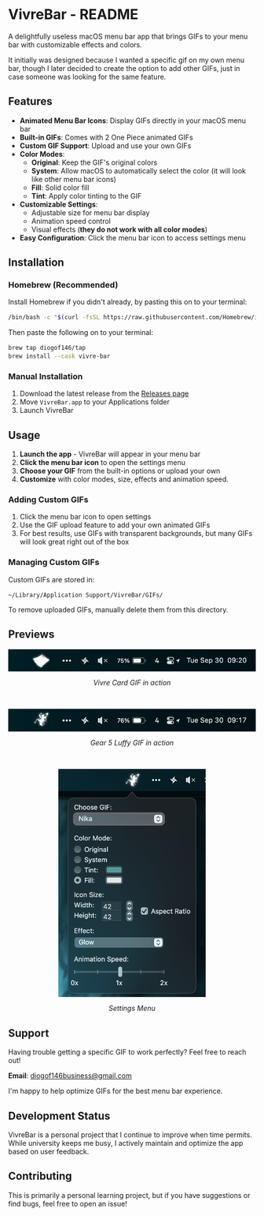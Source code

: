 # VivreBar - README

A delightfully useless macOS menu bar app that brings GIFs to your menu bar with customizable effects and colors.

It initially was designed because I wanted a specific gif on my own menu bar, though I later decided to create the option to add other GIFs, just in case someone was looking for the same feature.

## Features

- **Animated Menu Bar Icons**: Display GIFs directly in your macOS menu bar
- **Built-in GIFs**: Comes with 2 One Piece animated GIFs
- **Custom GIF Support**: Upload and use your own GIFs
- **Color Modes**: 
  - **Original**: Keep the GIF's original colors
  - **System**: Allow macOS to automatically select the color (it will look like other menu bar icons)
  - **Fill**: Solid color fill
  - **Tint**: Apply color tinting to the GIF
- **Customizable Settings**:
  - Adjustable size for menu bar display
  - Animation speed control
  - Visual effects (**they do not work with all color modes**)
- **Easy Configuration**: Click the menu bar icon to access settings menu

## Installation

### Homebrew (Recommended)

Install Homebrew if you didn't already, by pasting this on to your terminal:

```bash
/bin/bash -c "$(curl -fsSL https://raw.githubusercontent.com/Homebrew/install/HEAD/install.sh)"
```

Then paste the following on to your terminal:

```bash
brew tap diogof146/tap
brew install --cask vivre-bar
```

### Manual Installation

1. Download the latest release from the [Releases page](https://github.com/diogof146/vivre-bar/releases)
2. Move `VivreBar.app` to your Applications folder
3. Launch VivreBar

## Usage

1. **Launch the app** - VivreBar will appear in your menu bar
2. **Click the menu bar icon** to open the settings menu
3. **Choose your GIF** from the built-in options or upload your own
4. **Customize** with color modes, size, effects and animation speed.

### Adding Custom GIFs

1. Click the menu bar icon to open settings
2. Use the GIF upload feature to add your own animated GIFs
3. For best results, use GIFs with transparent backgrounds, but many GIFs will look great right out of the box

### Managing Custom GIFs

Custom GIFs are stored in:
```
~/Library/Application Support/VivreBar/GIFs/
```

To remove uploaded GIFs, manually delete them from this directory.

## Previews

<div style: align="center">
<img src="screenshots/vivre_gif.gif" align="center"/>

*Vivre Card GIF in action*

&nbsp;
&nbsp;
&nbsp;
&nbsp;
&nbsp;

<img src="screenshots/nika_gif.gif" align="center"/>

*Gear 5 Luffy GIF in action*

&nbsp;
&nbsp;
&nbsp;
&nbsp;
&nbsp;

<img src="screenshots/settings_menu.png" width ="300" align="center"/>

*Settings Menu*
</div>

## Support

Having trouble getting a specific GIF to work perfectly? Feel free to reach out!

**Email**: diogof146business@gmail.com

I'm happy to help optimize GIFs for the best menu bar experience.

## Development Status

VivreBar is a personal project that I continue to improve when time permits. While university keeps me busy, I actively maintain and optimize the app based on user feedback.

## Contributing

This is primarily a personal learning project, but if you have suggestions or find bugs, feel free to open an issue!
